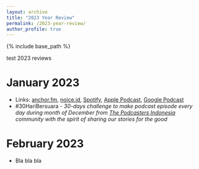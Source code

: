 ```yaml
---
layout: archive
title: "2023 Year Review"
permalink: /2023-year-review/
author_profile: true
---
```


{% include base_path %}

test 2023 reviews

# January 2023

- Links: [anchor.fm](https://anchor.fm/enlik), [noice.id](https://open.noice.id/catalog/9ac93624-fc64-4560-ab0f-eb3546c5bb2b), [Spotify](https://open.spotify.com/show/0YhurGkzyOZ8lVD9QGvXk1), [Apple Podcast](https://podcasts.apple.com/podcast/id1513036446), [Google Podcast](https://www.google.com/podcasts?feed=aHR0cHM6Ly9hbmNob3IuZm0vcy8xMWM4Y2U1Yy9wb2RjYXN0L3Jzcw==)
- #30HariBersuara - *30-days challenge to make podcast episode every day during month of December from [The Podcasters Indonesia](https://www.instagram.com/thepodcasters.id) community with the spirit of sharing our stories for the good*

# February 2023

- Bla bla bla

